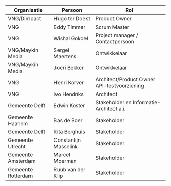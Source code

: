 Organisatie | Persoon | Rol 
--- | --- | ---
VNG/Dimpact | Hugo ter Doest | Product Owner
VNG | Eddy Timmer | Scrum Master
VNG | Wishal Gokoel | Project manager / Contactpersoon
VNG/Maykin Media | Sergei Maertens | Ontwikkelaar
VNG/Maykin Media | Joeri Bekker | Ontwikkelaar
VNG | Henri Korver | Architect/Product Owner API-testvoorziening
VNG | Ivo Hendriks | Architect
Gemeente Delft | Edwin Koster | Stakeholder en Informatie-Architect a.i.
Gemeente Haarlem | Bas de Boer | Stakeholder
Gemeente Delft | Rita Berghuis | Stakeholder
Gemeente Utrecht | Constantijn Masselink | Stakeholder
Gemeente Amsterdam | Marcel Moerman | Stakeholder
Gemeente Rotterdam | Ruub van der Klip | Stakeholder
